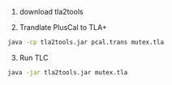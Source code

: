 1. download tla2tools

2. Trandlate PlusCal to TLA+
```bash
java -cp tla2tools.jar pcal.trans mutex.tla
```

3. Run TLC
```bash
java -jar tla2tools.jar mutex.tla
```